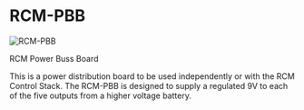 # RCM-PBB

![RCM-PBB](http://engineering3.org/wp-content/uploads/GitHub/RCM-PBB.jpg)

RCM Power Buss Board

This is a power distribution board to be used independently or with the RCM Control Stack. The RCM-PBB is designed to supply a regulated 9V to each of the five outputs from a higher voltage battery.

